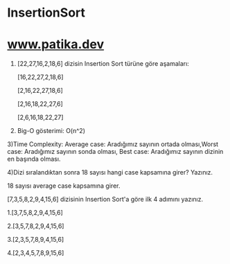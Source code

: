 # InsertionSort

# www.patika.dev

1) [22,27,16,2,18,6] dizisin Insertion Sort türüne göre aşamaları:

   [16,22,27,2,18,6]

   [2,16,22,27,18,6]

   [2,16,18,22,27,6]

   [2,6,16,18,22,27]

2) Big-O gösterimi: O(n^2)

3)Time Complexity: Average case: Aradığımız sayının ortada olması,Worst case: Aradığımız sayının sonda olması, Best case: Aradığımız sayının dizinin en başında olması.

4)Dizi sıralandıktan sonra 18 sayısı hangi case kapsamına girer? Yazınız.

  18 sayısı average case kapsamına girer.
  
[7,3,5,8,2,9,4,15,6] dizisinin Insertion Sort'a göre ilk 4 adımını yazınız.

1.[3,7,5,8,2,9,4,15,6]

2.[3,5,7,8,2,9,4,15,6]

3.[2,3,5,7,8,9,4,15,6]

4.[2,3,4,5,7,8,9,15,6]
